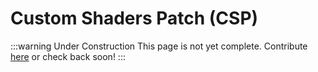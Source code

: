 # Custom Shaders Patch (CSP)

:::warning Under Construction
This page is not yet complete. Contribute [here](https://github.com/creacher4/assetto-corsa-arc) or check back soon!
:::